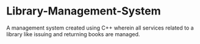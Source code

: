 # Library-Management-System
A management system created using C++ wherein all services related to a library like issuing and returning books are managed.
